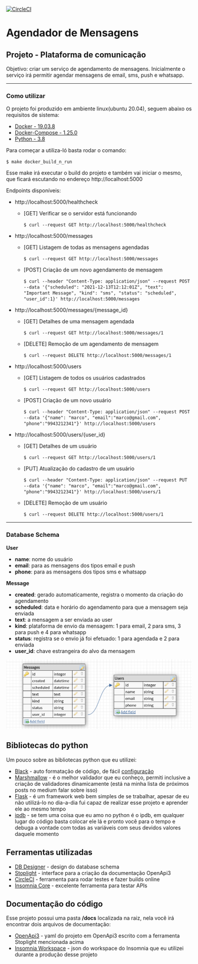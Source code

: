 [![CircleCI](https://circleci.com/gh/mrsbelo/message_scheduler/tree/master.svg?style=svg)](https://circleci.com/gh/mrsbelo/message_scheduler/tree/master)

# Agendador de Mensagens

## Projeto - Plataforma de comunicação


Objetivo: criar um serviço de agendamento de mensagens. Inicialmente o serviço irá permitir agendar mensagens de email, sms, push e whatsapp.

---

### Como utilizar

O projeto foi produzido em ambiente linux(ubuntu 20.04), seguem abaixo os requisitos de sistema:

 - [Docker - 19.03.8](https://www.docker.com/)
 - [Docker-Compose - 1.25.0](https://docs.docker.com/compose/)
 - [Python - 3.8](https://www.python.org/)

Para começar a utiliza-ló basta rodar o comando:

```shell
$ make docker_build_n_run
```
Esse make irá executar o build do projeto e também vai iniciar o mesmo, que ficará escutando no endereço http://localhost:5000

Endpoints disponíveis:

- http://localhost:5000/healthcheck
    - [GET] Verificar se o servidor está funcionando

        ```shell
        $ curl --request GET http://localhost:5000/healthcheck
        ```

- http://localhost:5000/messages
    - [GET] Listagem de todas as mensagens agendadas

        ```shell
        $ curl --request GET http://localhost:5000/messages
        ```

    - [POST] Criação de um novo agendamento de mensagem

        ```shell
        $ curl --header "Content-Type: application/json" --request POST --data '{"scheduled": "2021-12-13T12:12:01Z", "text": "Important Message", "kind": "sms", "status": "scheduled", "user_id":1}' http://localhost:5000/messages
        ```

- http://localhost:5000/messages/{message_id}
    - [GET] Detalhes de uma mensagem agendada

        ```shell
        $ curl --request GET http://localhost:5000/messages/1
        ```

    - [DELETE] Remoção de um agendamento de mensagem

        ```shell
        $ curl --request DELETE http://localhost:5000/messages/1
        ```

- http://localhost:5000/users
    - [GET] Listagem de todos os usuários cadastrados

        ```shell
        $ curl --request GET http://localhost:5000/users
        ```

    - [POST] Criação de um novo usuário

        ```shell
        $ curl --header "Content-Type: application/json" --request POST --data '{"name": "marco", "email":"marco@gmail.com", "phone":"9943212341"}' http://localhost:5000/users
        ```

- http://localhost:5000/users/{user_id}
    - [GET] Detalhes de um usuário

        ```shell
        $ curl --request GET http://localhost:5000/users/1
        ```

    - [PUT] Atualização do cadastro de um usuário

        ```shell
        $ curl --header "Content-Type: application/json" --request PUT --data '{"name": "marco", "email":"marco@gmail.com", "phone":"9943212341"}' http://localhost:5000/users/1
        ```

    - [DELETE] Remoção de um usuário

        ```shell
        $ curl --request DELETE http://localhost:5000/users/1
        ```

---

### Database Schema


**User** 
- **name**: nome do usuário
- **email**: para as mensagens dos tipos email e push
- **phone**: para as mensagens dos tipos sms e whatsapp

**Message** 
- **created**: gerado automaticamente, registra o momento da criação do agendamento
- **scheduled**: data e horário do agendamento para que a mensagem seja enviada
- **text**: a mensagem a ser enviada ao user
- **kind**: plataforma de envio da mensagem: 1 para email, 2 para sms, 3 para push e 4 para whatsapp
- **status**: registra se o envio já foi efetuado: 1 para agendada e 2 para enviada
- **user_id**: chave estrangeira do alvo da mensagem

![](docs/db_schema.png)

## Bibliotecas do python

Um pouco sobre as bibliotecas python que eu utilizei:

- [Black](https://black.readthedocs.io/en/stable/) - auto formatação de código, de fácil [configuração](https://medium.com/@marcobelo/setting-up-python-black-on-visual-studio-code-5318eba4cd00)
- [Marshmallow](https://marshmallow.readthedocs.io/en/stable/) - é o melhor validador que eu conheço, permiti inclusive a criação de validadores dinamicamente (está na minha lista de próximos posts no medium falar sobre isso)
- [Flask](https://flask.palletsprojects.com/en/1.1.x/) - é um framework web bem simples de se trabalhar, apesar de eu não utilizá-lo no dia-a-dia fui capaz de realizar esse projeto e aprender ele ao mesmo tempo
- [ipdb](https://pypi.org/project/ipdb/) - se tem uma coisa que eu amo no python é o ipdb, em qualquer lugar do código basta colocar ele lá e pronto você para o tempo e debuga a vontade com todas as variáveis com seus devidos valores daquele momento


## Ferramentas utilizadas

- [DB Designer](https://www.dbdesigner.net/) - design do database schema
- [Stoplight](https://stoplight.io/) - interface para a criação da documentação OpenApi3
- [CircleCI](https://circleci.com/) - ferramenta para rodar testes e fazer builds online
- [Insomnia Core](https://insomnia.rest/) - excelente ferramenta para testar APIs


## Documentação do código

Esse projeto possui uma pasta **/docs** localizada na raiz, nela você irá encontrar dois arquivos de documentação:

- [OpenApi3](https://github.com/mrsbelo/message_scheduler/blob/master/docs/Scheduler_API.v1.yaml) - yaml do projeto em OpenApi3 escrito com a ferramenta Stoplight mencionada acima
- [Insomnia Workspace](https://github.com/mrsbelo/message_scheduler/blob/master/docs/message_scheduler_Insomnia_2020-08-02.json) - json do workspace do Insomnia que eu utilizei durante a produção desse projeto

